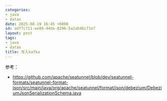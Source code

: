 ```yaml
---
categories:
- java
- datax
date: 2025-08-19 16:45 +0800
id: adf7c711-ee89-44da-8296-5a2ab46c71e7
layout: post
tags:
- java
- datax
title: 写入kafka
---
```


参考：

- https://github.com/apache/seatunnel/blob/dev/seatunnel-formats/seatunnel-format-json/src/main/java/org/apache/seatunnel/format/json/debezium/DebeziumJsonSerializationSchema.java